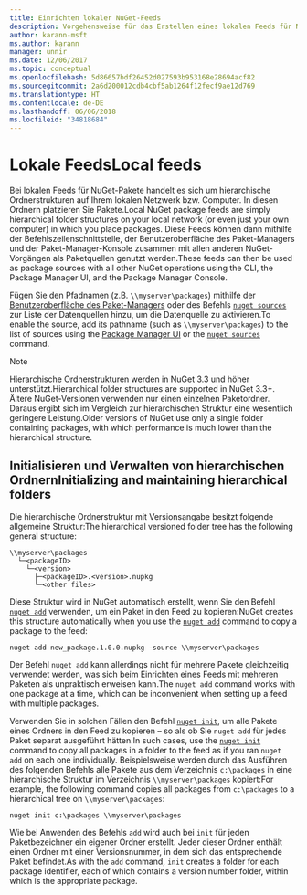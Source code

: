 ```yaml
---
title: Einrichten lokaler NuGet-Feeds
description: Vorgehensweise für das Erstellen eines lokalen Feeds für NuGet-Pakete mithilfe von Ordnern Ihres lokalen Netzwerks
author: karann-msft
ms.author: karann
manager: unnir
ms.date: 12/06/2017
ms.topic: conceptual
ms.openlocfilehash: 5d86657bdf26452d027593b953168e28694acf82
ms.sourcegitcommit: 2a6d200012cdb4cbf5ab1264f12fecf9ae12d769
ms.translationtype: HT
ms.contentlocale: de-DE
ms.lasthandoff: 06/06/2018
ms.locfileid: "34818684"
---
```

# <a name="local-feeds"></a><span data-ttu-id="8eb68-103">Lokale Feeds</span><span class="sxs-lookup"><span data-stu-id="8eb68-103">Local feeds</span></span>

<span data-ttu-id="8eb68-104">Bei lokalen Feeds für NuGet-Pakete handelt es sich um hierarchische Ordnerstrukturen auf Ihrem lokalen Netzwerk bzw. Computer. In diesen Ordnern platzieren Sie Pakete.</span><span class="sxs-lookup"><span data-stu-id="8eb68-104">Local NuGet package feeds are simply hierarchical folder structures on your local network (or even just your own computer) in which you place packages.</span></span> <span data-ttu-id="8eb68-105">Diese Feeds können dann mithilfe der Befehlszeilenschnittstelle, der Benutzeroberfläche des Paket-Managers und der Paket-Manager-Konsole zusammen mit allen anderen NuGet-Vorgängen als Paketquellen genutzt werden.</span><span class="sxs-lookup"><span data-stu-id="8eb68-105">These feeds can then be used as package sources with all other NuGet operations using the CLI, the Package Manager UI, and the Package Manager Console.</span></span>

<span data-ttu-id="8eb68-106">Fügen Sie den Pfadnamen (z.B. `\\myserver\packages`) mithilfe der [Benutzeroberfläche des Paket-Managers](../tools/package-manager-ui.md#package-sources) oder des Befehls [`nuget sources`](../tools/cli-ref-sources.md) zur Liste der Datenquellen hinzu, um die Datenquelle zu aktivieren.</span><span class="sxs-lookup"><span data-stu-id="8eb68-106">To enable the source, add its pathname (such as `\\myserver\packages`) to the list of sources using the [Package Manager UI](../tools/package-manager-ui.md#package-sources) or the [`nuget sources`](../tools/cli-ref-sources.md) command.</span></span>

> [!Note]
> <span data-ttu-id="8eb68-107">Hierarchische Ordnerstrukturen werden in NuGet 3.3 und höher unterstützt.</span><span class="sxs-lookup"><span data-stu-id="8eb68-107">Hierarchical folder structures are supported in NuGet 3.3+.</span></span> <span data-ttu-id="8eb68-108">Ältere NuGet-Versionen verwenden nur einen einzelnen Paketordner. Daraus ergibt sich im Vergleich zur hierarchischen Struktur eine wesentlich geringere Leistung.</span><span class="sxs-lookup"><span data-stu-id="8eb68-108">Older versions of NuGet use only a single folder containing packages, with which performance is much lower than the hierarchical structure.</span></span>

## <a name="initializing-and-maintaining-hierarchical-folders"></a><span data-ttu-id="8eb68-109">Initialisieren und Verwalten von hierarchischen Ordnern</span><span class="sxs-lookup"><span data-stu-id="8eb68-109">Initializing and maintaining hierarchical folders</span></span>

<span data-ttu-id="8eb68-110">Die hierarchische Ordnerstruktur mit Versionsangabe besitzt folgende allgemeine Struktur:</span><span class="sxs-lookup"><span data-stu-id="8eb68-110">The hierarchical versioned folder tree has the following general structure:</span></span>

    \\myserver\packages
      └─<packageID>
        └─<version>
          ├─<packageID>.<version>.nupkg
          └─<other files>

<span data-ttu-id="8eb68-111">Diese Struktur wird in NuGet automatisch erstellt, wenn Sie den Befehl [`nuget add`](../tools/cli-ref-add.md) verwenden, um ein Paket in den Feed zu kopieren:</span><span class="sxs-lookup"><span data-stu-id="8eb68-111">NuGet creates this structure automatically when you use the [`nuget add`](../tools/cli-ref-add.md) command to copy a package to the feed:</span></span>

```cli
nuget add new_package.1.0.0.nupkg -source \\myserver\packages
```

<span data-ttu-id="8eb68-112">Der Befehl `nuget add` kann allerdings nicht für mehrere Pakete gleichzeitig verwendet werden, was sich beim Einrichten eines Feeds mit mehreren Paketen als unpraktisch erweisen kann.</span><span class="sxs-lookup"><span data-stu-id="8eb68-112">The `nuget add` command works with one package at a time, which can be inconvenient when setting up a feed with multiple packages.</span></span>

<span data-ttu-id="8eb68-113">Verwenden Sie in solchen Fällen den Befehl [`nuget init`](../tools/cli-ref-init.md), um alle Pakete eines Ordners in den Feed zu kopieren – so als ob Sie `nuget add` für jedes Paket separat ausgeführt hätten.</span><span class="sxs-lookup"><span data-stu-id="8eb68-113">In such cases, use the [`nuget init`](../tools/cli-ref-init.md) command to copy all packages in a folder to the feed as if you ran `nuget add` on each one individually.</span></span> <span data-ttu-id="8eb68-114">Beispielsweise werden durch das Ausführen des folgenden Befehls alle Pakete aus dem Verzeichnis `c:\packages` in eine hierarchische Struktur im Verzeichnis `\\myserver\packages` kopiert:</span><span class="sxs-lookup"><span data-stu-id="8eb68-114">For example, the following command copies all packages from `c:\packages` to a hierarchical tree on `\\myserver\packages`:</span></span>

```cli
nuget init c:\packages \\myserver\packages
```

<span data-ttu-id="8eb68-115">Wie bei Anwenden des Befehls `add` wird auch bei `init` für jeden Paketbezeichner ein eigener Ordner erstellt. Jeder dieser Ordner enthält einen Ordner mit einer Versionsnummer, in dem sich das entsprechende Paket befindet.</span><span class="sxs-lookup"><span data-stu-id="8eb68-115">As with the `add` command, `init` creates a folder for each package identifier, each of which contains a version number folder, within which is the appropriate package.</span></span>
